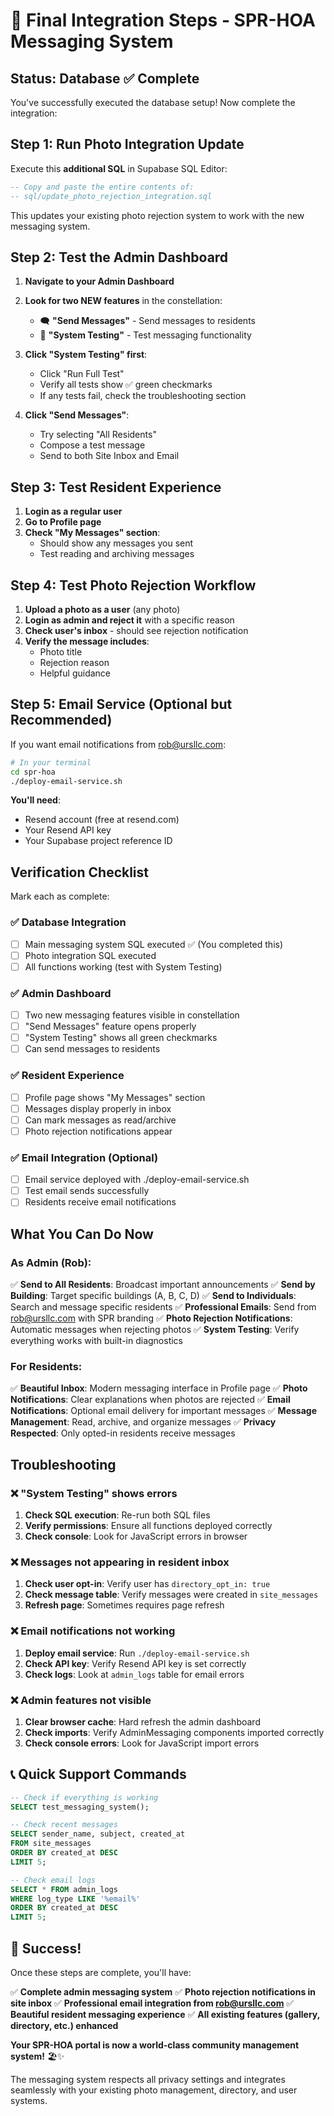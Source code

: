 # 🚀 Final Integration Steps - SPR-HOA Messaging System

## Status: Database ✅ Complete

You've successfully executed the database setup! Now complete the integration:

## Step 1: Run Photo Integration Update

Execute this **additional SQL** in Supabase SQL Editor:

```sql
-- Copy and paste the entire contents of:
-- sql/update_photo_rejection_integration.sql
```

This updates your existing photo rejection system to work with the new messaging system.

## Step 2: Test the Admin Dashboard

1. **Navigate to your Admin Dashboard**
2. **Look for two NEW features** in the constellation:
   - 🗨️ **"Send Messages"** - Send messages to residents
   - 🧪 **"System Testing"** - Test messaging functionality

3. **Click "System Testing" first**:
   - Click "Run Full Test"
   - Verify all tests show ✅ green checkmarks
   - If any tests fail, check the troubleshooting section

4. **Click "Send Messages"**:
   - Try selecting "All Residents"
   - Compose a test message
   - Send to both Site Inbox and Email

## Step 3: Test Resident Experience

1. **Login as a regular user**
2. **Go to Profile page**
3. **Check "My Messages" section**:
   - Should show any messages you sent
   - Test reading and archiving messages

## Step 4: Test Photo Rejection Workflow

1. **Upload a photo as a user** (any photo)
2. **Login as admin and reject it** with a specific reason
3. **Check user's inbox** - should see rejection notification
4. **Verify the message includes**:
   - Photo title
   - Rejection reason
   - Helpful guidance

## Step 5: Email Service (Optional but Recommended)

If you want email notifications from rob@ursllc.com:

```bash
# In your terminal
cd spr-hoa
./deploy-email-service.sh
```

**You'll need**:

- Resend account (free at resend.com)
- Your Resend API key
- Your Supabase project reference ID

## Verification Checklist

Mark each as complete:

### ✅ Database Integration

- [ ] Main messaging system SQL executed ✅ (You completed this)
- [ ] Photo integration SQL executed
- [ ] All functions working (test with System Testing)

### ✅ Admin Dashboard

- [ ] Two new messaging features visible in constellation
- [ ] "Send Messages" feature opens properly
- [ ] "System Testing" shows all green checkmarks
- [ ] Can send messages to residents

### ✅ Resident Experience

- [ ] Profile page shows "My Messages" section
- [ ] Messages display properly in inbox
- [ ] Can mark messages as read/archive
- [ ] Photo rejection notifications appear

### ✅ Email Integration (Optional)

- [ ] Email service deployed with ./deploy-email-service.sh
- [ ] Test email sends successfully
- [ ] Residents receive email notifications

## What You Can Do Now

### **As Admin (Rob):**

✅ **Send to All Residents**: Broadcast important announcements
✅ **Send by Building**: Target specific buildings (A, B, C, D)
✅ **Send to Individuals**: Search and message specific residents
✅ **Professional Emails**: Send from rob@ursllc.com with SPR branding
✅ **Photo Rejection Notifications**: Automatic messages when rejecting photos
✅ **System Testing**: Verify everything works with built-in diagnostics

### **For Residents:**

✅ **Beautiful Inbox**: Modern messaging interface in Profile page
✅ **Photo Notifications**: Clear explanations when photos are rejected
✅ **Email Notifications**: Optional email delivery for important messages
✅ **Message Management**: Read, archive, and organize messages
✅ **Privacy Respected**: Only opted-in residents receive messages

## Troubleshooting

### ❌ "System Testing" shows errors

1. **Check SQL execution**: Re-run both SQL files
2. **Verify permissions**: Ensure all functions deployed correctly
3. **Check console**: Look for JavaScript errors in browser

### ❌ Messages not appearing in resident inbox

1. **Check user opt-in**: Verify user has `directory_opt_in: true`
2. **Check message table**: Verify messages were created in `site_messages`
3. **Refresh page**: Sometimes requires page refresh

### ❌ Email notifications not working

1. **Deploy email service**: Run `./deploy-email-service.sh`
2. **Check API key**: Verify Resend API key is set correctly
3. **Check logs**: Look at `admin_logs` table for email errors

### ❌ Admin features not visible

1. **Clear browser cache**: Hard refresh the admin dashboard
2. **Check imports**: Verify AdminMessaging components imported correctly
3. **Check console errors**: Look for JavaScript import errors

## 📞 Quick Support Commands

```sql
-- Check if everything is working
SELECT test_messaging_system();

-- Check recent messages
SELECT sender_name, subject, created_at
FROM site_messages
ORDER BY created_at DESC
LIMIT 5;

-- Check email logs
SELECT * FROM admin_logs
WHERE log_type LIKE '%email%'
ORDER BY created_at DESC
LIMIT 5;
```

## 🎉 Success!

Once these steps are complete, you'll have:

✅ **Complete admin messaging system**
✅ **Photo rejection notifications in site inbox**
✅ **Professional email integration from rob@ursllc.com**
✅ **Beautiful resident messaging experience**
✅ **All existing features (gallery, directory, etc.) enhanced**

**Your SPR-HOA portal is now a world-class community management system!** 🏖️✨

The messaging system respects all privacy settings and integrates seamlessly with your existing photo management, directory, and user systems.
